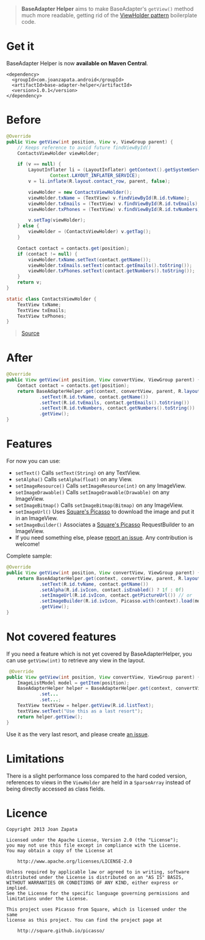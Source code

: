 > **BaseAdapter Helper** aims to make BaseAdapter's ```getView()``` method much more readable, getting rid of the [ViewHolder pattern](http://www.jmanzano.es/blog/?p=166) boilerplate code.

# Get it

BaseAdapter Helper is now **available on Maven Central**.

```
<dependency>
  <groupId>com.joanzapata.android</groupId>
  <artifactId>base-adapter-helper</artifactId>
  <version>1.0.1</version>
</dependency>
```

# Before

```java
@Override
public View getView(int position, View v, ViewGroup parent) {
    // Keeps reference to avoid future findViewById()
    ContactsViewHolder viewHolder;

    if (v == null) {
        LayoutInflater li = (LayoutInflater) getContext().getSystemService(
                Context.LAYOUT_INFLATER_SERVICE);
        v = li.inflate(R.layout.contact_row, parent, false);

        viewHolder = new ContactsViewHolder();
        viewHolder.txName = (TextView) v.findViewById(R.id.tvName);
        viewHolder.txEmails = (TextView) v.findViewById(R.id.tvEmails);
        viewHolder.txPhones = (TextView) v.findViewById(R.id.tvNumbers);

        v.setTag(viewHolder);
    } else {
        viewHolder = (ContactsViewHolder) v.getTag();
    }

    Contact contact = contacts.get(position);
    if (contact != null) {
        viewHolder.txName.setText(contact.getName());
        viewHolder.txEmails.setText(contact.getEmails().toString());
        viewHolder.txPhones.setText(contact.getNumbers().toString());
    }
    return v;
}

static class ContactsViewHolder {
    TextView txName;
    TextView txEmails;
    TextView txPhones;
}
```

> [Source](http://www.jmanzano.es/blog/?p=166)

# After

```java
@Override
public View getView(int position, View convertView, ViewGroup parent) {
    Contact contact = contacts.get(position);
    return BaseAdapterHelper.get(context, convertView, parent, R.layout.contact_row)
            .setText(R.id.tvName, contact.getName())
            .setText(R.id.tvEmails, contact.getEmails().toString())
            .setText(R.id.tvNumbers, contact.getNumbers().toString())
            .getView();
}
```

# Features

For now you can use:

* ```setText()``` Calls ```setText(String)``` on any TextView.
* ```setAlpha()``` Calls ```setAlpha(float)``` on any View.
* ```setImageResource()``` Calls ```setImageResource(int)``` on any ImageView.
* ```setImageDrawable()``` Calls ```setImageDrawable(Drawable)``` on any ImageView.
* ```setImageBitmap()``` Calls ```setImageBitmap(Bitmap)``` on any ImageView.
* ```setImageUrl()``` Uses [Square's Picasso](http://square.github.io/picasso/) to download the image and put it in an ImageView.
* ```setImageBuilder()``` Associates a [Square's Picasso](http://square.github.io/picasso/) RequestBuilder to an ImageView.
* If you need something else, please [report an issue](https://github.com/JoanZapata/base-adapter-helper/issues). Any contribution is welcome!

Complete sample:

```java
@Override
public View getView(int position, View convertView, ViewGroup parent) {
    return BaseAdapterHelper.get(context, convertView, parent, R.layout.contact_row)
            .setText(R.id.tvName, contact.getName())
            .setAlpha(R.id.ivIcon, contact.isEnabled() ? 1f : 0f)
            .setImageUrl(R.id.ivIcon, contact.getPictureUrl()) // or
            .setImageBuilder(R.id.ivIcon, Picasso.with(context).load(model.getUrl()).resize(100, 100))
            .getView();
}
```

# Not covered features

If you need a feature which is not yet covered by BaseAdapterHelper, you can use ```getView(int)``` to retrieve any view in the layout.

```java
 @Override
public View getView(int position, View convertView, ViewGroup parent) {
    ImageListModel model = getItem(position);
    BaseAdapterHelper helper = BaseAdapterHelper.get(context, convertView, parent, R.layout.list_item)
            .set...
            .set...;
    TextView textView = helper.getView(R.id.listText);
    textView.setText("Use this as a last resort");
    return helper.getView();
}
```

Use it as the very last resort, and please create [an issue](https://github.com/JoanZapata/base-adapter-helper/issues).

# Limitations

There is a slight performance loss compared to the hard coded version, references to views in the ```ViewHolder``` are held in a ```SparseArray``` instead of being directly accessed as class fields.

# Licence

```
Copyright 2013 Joan Zapata

Licensed under the Apache License, Version 2.0 (the "License");
you may not use this file except in compliance with the License.
You may obtain a copy of the License at

    http://www.apache.org/licenses/LICENSE-2.0

Unless required by applicable law or agreed to in writing, software
distributed under the License is distributed on an "AS IS" BASIS,
WITHOUT WARRANTIES OR CONDITIONS OF ANY KIND, either express or implied.
See the License for the specific language governing permissions and
limitations under the License.

This project uses Picasso from Square, which is licensed under the same
license as this project. You can find the project page at

    http://square.github.io/picasso/
```
